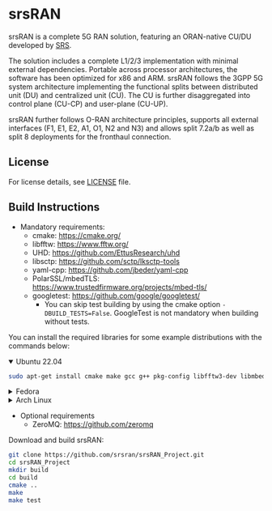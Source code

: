 srsRAN
======

srsRAN is a complete 5G RAN solution, featuring an ORAN-native CU/DU developed by [SRS](http://www.srs.io).

The solution includes a complete L1/2/3 implementation with minimal external dependencies. Portable across processor architectures, the software has been optimized for x86 and ARM. srsRAN follows the 3GPP 5G system architecture implementing the functional splits between distributed unit (DU) and centralized unit (CU). The CU is further disaggregated into control plane (CU-CP) and user-plane (CU-UP).

srsRAN further follows O-RAN architecture principles, supports all external interfaces (F1, E1, E2, A1, O1, N2 and N3) and allows split 7.2a/b as well as split 8 deployments for the fronthaul connection.

License
-------

For license details, see [LICENSE](LICENSE) file.

Build Instructions
------------------

* Mandatory requirements:
  * cmake:               <https://cmake.org/>
  * libfftw:             <https://www.fftw.org/>
  * UHD:                 <https://github.com/EttusResearch/uhd>
  * libsctp:             <https://github.com/sctp/lksctp-tools>
  * yaml-cpp:            <https://github.com/jbeder/yaml-cpp>
  * PolarSSL/mbedTLS:    <https://www.trustedfirmware.org/projects/mbed-tls/>
  * googletest:          <https://github.com/google/googletest/>
    * You can skip test building by using the cmake option `-DBUILD_TESTS=False`. GoogleTest is not mandatory when building without tests.

You can install the required libraries for some example distributions with the commands below:

<details open>
<summary>Ubuntu 22.04</summary>


```bash
sudo apt-get install cmake make gcc g++ pkg-config libfftw3-dev libmbedtls-dev libsctp-dev libyaml-cpp-dev libgtest-dev
```
</details>
<details>
<summary>Fedora</summary>


```bash
sudo yum install cmake make gcc gcc-c++ fftw-devel lksctp-tools-devel yaml-cpp-devel mbedtls-devel gtest-devel
```
</details>
<details>
<summary>Arch Linux</summary>


```bash
sudo pacman -S cmake make base-devel fftw mbedtls yaml-cpp lksctp-tools gtest
```
</details>

* Optional requirements
  * ZeroMQ:              <https://github.com/zeromq>

Download and build srsRAN:

```bash
git clone https://github.com/srsran/srsRAN_Project.git
cd srsRAN_Project
mkdir build
cd build
cmake ..
make
make test
```